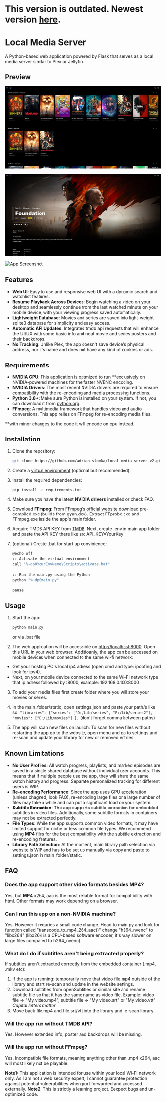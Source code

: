 # This version is outdated. Newest version [here](https://github.com/adrian-slomka/local-media-server-v3).

# Local Media Server

A Python-based web application powered by Flask that serves as a local media server similar to Plex or Jellyfin.

## Preview

![App Screenshot](https://raw.githubusercontent.com/adrian-slomka/local-media-server-v2/main/____preview/desktop_homepage.png)

![App Screenshot](https://raw.githubusercontent.com/adrian-slomka/local-media-server-v2/main/____preview/desktop_seriespage.png)

![App Screenshot](https://raw.githubusercontent.com/adrian-slomka/local-media-server-v2/main/____preview/mobile.png)


## Features

- **Web UI**: Easy to use and responsive web UI with a dynamic search and watchlist features.
- **Resume Playback Across Devices**: Begin watching a video on your desktop and seamlessly continue from the last watched minute on your mobile device, with your viewing progress saved automatically.
- **Lightweight Database**: Movies and series are saved into light-weight sqlite3 database for simplicity and easy access.
- **Automatic API Updates**: Integrated tmdb api requests that will enhance the UI/UX with some basic info and neat movie and series posters and their backdrops.
- **No Tracking**: Unlike Plex, the app doesn't save device's physical address, nor it's name and does not have any kind of cookies or ads.

## Requirements

- **NVIDIA GPU**: This application is optmized to run **exclusively on NVIDIA-powered machines for the faster NVENC encoding.
- **NVIDIA Drivers**: The most recent NVIDIA drivers are required to ensure compatibility with the re-encoding and media processing functions.
- **Python 3.8+**: Make sure Python is installed on your system. If not, you can download it from [python.org](https://www.python.org/downloads/).
- **FFmpeg**: A multimedia framework that handles video and audio conversions. This app relies on FFmpeg for re-encoding media files.

**with minor changes to the code it will encode on cpu instead.

## Installation

1. Clone the repository:

    ```bash
    git clone https://github.com/adrian-slomka/local-media-server-v2.git
    ```

2. Create a [virtual environment](https://docs.python.org/3/library/venv.html) (optional but recommended):

3. Install the required dependencies:

    ```bash
    pip install -r requirements.txt
    ```

4. Make sure you have the latest **NVIDIA drivers** installed or check FAQ.

5. Download **FFmpeg**: From [FFmpeg's official website](https://ffmpeg.org/download.html) download pre-compiled exe (builds from gyan.dev). Extract FFprobe.exe and FFmpeg.exe inside the app's main folder.

6. Acquire TMDB API KEY from [TMDB](https://developer.themoviedb.org/docs/getting-started). Next, create .env in main app folder and paste the API KEY there like so: API_KEY=YourKey

7. (optional) Create .bat for start up convinience:

    ```bash
    @echo off
    :: Activate the virtual environment
    call "%~dp0YourEnvName\Scripts\activate.bat"

    :: Run the main.py using the Python
    python "%~dp0main.py"

    pause
    ```

## Usage

1. Start the app:

    ```bash
    python main.py
    ```

    or via .bat file

2. The web application will be accessible on [http://localhost:8000](http://localhost:8000). Open this URL in your web browser. 
Additioanly, the app can be accessed on mobile devices when connected to the same wi-fi network:
- Get your hosting PC's local ip4 adress (open cmd and type: ipcofing and look for ipv4). 
- Next, on your mobile device connected to the same Wi-Fi network type that ip adress followed by :8000, example: 192.168.0.100:8000

3. To add your media files first create folder where you will store your movies or series. 
        
4. In the main_folder/static, open settings.json and paste your path/s like so: ```"libraries": {"series": ["D:/Lib/series", "F:/Lib/series2"], "movies": ["D:/Lib/movies"] },``` (don't forget comma between paths)

5. The app will scan new files on launch. To scan for new files without restarting the app go to the website, open menu and go to settings and re-scan and update your library for new or removed entries.

## Known Limitations

- **No User Profiles**: All watch progress, playlists, and marked episodes are saved in a single shared database without individual user accounts. This means that if multiple people use the app, they will share the same watch history and progress. Separate personalized tracking for different users is WIP.
- **Re-encoding Performance**: Since the app uses GPU acceleration (unless chagned, look FAQ), re-encoding large files or a large number of files may take a while and can put a significant load on your system.
- **Subtitle Extraction**: The app supports subtitle extraction for embedded subtitles in video files. Additionally, some subtitle formats in containers may not be extracted perfectly.
- **File Types**: While the app supports common video formats, it may have limited support for niche or less common file types. We recommend using **MP4** files for the best compatibility with the subtitle extraction and re-encoding features.
- **Library Path Selection**: At the moment, main library path selection via website is WIP and has to be set up manually via copy and paste to settings.json in main_folder/static.

## FAQ

### Does the app support other video formats besides MP4?
Yes, but **MP4** x264, aac is the most reliable format for compatibility with html. Other formats may work depending on a browser.

### Can I run this app on a non-NVIDIA machine?
Yes. However it requries a small code change. Head to main.py and look for function called "transcode_to_mp4_264_aac()" change "h264_nvenc" to "libx264" (libx264 is a CPU-based software encoder, it's way slower on large files compared to h264_nvenc).

### What do I do if subtitles aren't being extracted properly?
If subtitles aren't extracted correctly from the embedded container (.mp4, .mkv etc): 
1) If the app is running: temporarily move that video file.mp4 outside of the library and start re-scan and update in the website settings.
2) Download subtitles from openSubtitles or similar site and rename subtitle file so that it has the same name as video file. Example: video file -> "My_video.mp4", subtitle file -> "My_video.srt" or "My_video.vtt" *Capital letters matter*
3) Move back file.mp4 and file.srt/vtt into the library and re-scan library.

### Will the app run without TMDB API?
Yes. However extended info, poster and backdrops will be missing.

### Will the app run without FFmpeg?
Yes. Incompatible file formats, meaning anything other than .mp4 x264, aac will most likely not be playable.


**Note1:** This application is intended for use within your local Wi-Fi network only. As I am not a web security expert, I cannot guarantee protection against potential vulnerabilities when port forwarded and accessed externally.
**Note2:** This is strictly a learning project. Eexpect bugs and un-optimized code.


